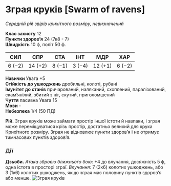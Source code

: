 # Зграя круків [Swarm of ravens]

_Середній рій звірів крихітного розміру, невизначений_

**Клас захисту** 12  
**Пункти здоров’я** 24 (7к8 - 7)  
**Швидкість** 10 ф, політ 50 ф.

|СИЛ|СПР|СТА|ІНТ|МДР|ХАР|
|---|---|---|---|---|---|
|6 (−2)|14 (+2)|8 (−1)|3 (−4)|12 (+1)|6 (−2)|



**Навички** Увага +5  
**Стійкість до ушкоджень** дробильні, колоті, рубані  
**Імунітет до станів** причарований, наляканий, схоплений, паралізований, скам’янілий, збитий з ніг, скутий, приголомшений  
**Чуття** пасивна Увага 15  
**Мови** -  
**Небезпека** 1/4 (50 ПД)

**Рій.** Зграя круків може займати простір іншої істоти й навпаки, і зграя може переміщуватися крізь простір, достатньо великий для крука Крихітного розміру. Зграя не відновлює пункти здоров’я і не отримує тимчасових пунктів здоров’я.

### Дії

**Дзьоби.** _Атака зброєю ближнього бою:_ +4 до влучання, досяжність 5 ф, одна істота в просторі зграї. _Влучання:_ 7 (2к6) колотих ушкоджень, або 3 (1к6) колотих ушкоджень, якщо зграя має половину пунктів здоров’я або менше.
![Зграя круків](https://www.dndbeyond.com/avatars/thumbnails/16/555/1000/1000/636376341743427326.jpeg)